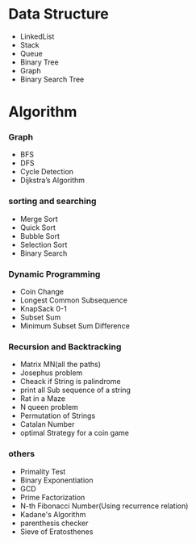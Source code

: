 # Data Structure
 - LinkedList
 - Stack
 - Queue
 - Binary Tree
 - Graph
 - Binary Search Tree


# Algorithm

### Graph
- BFS
- DFS
- Cycle Detection
- Dijkstra’s Algorithm
### sorting and searching
- Merge Sort
- Quick Sort
- Bubble Sort
- Selection Sort
- Binary Search
### Dynamic Programming
- Coin Change
- Longest Common Subsequence
- KnapSack 0-1
- Subset Sum
- Minimum Subset Sum Difference
### Recursion and Backtracking
- Matrix MN(all the paths)
- Josephus problem
- Cheack if String is palindrome
- print all Sub sequence of a string
- Rat in a Maze
- N queen problem
- Permutation of Strings
- Catalan Number
- optimal Strategy for a coin game
### others
- Primality Test
- Binary Exponentiation
- GCD
- Prime Factorization
- N-th Fibonacci Number(Using recurrence relation)
- Kadane's Algorithm
- parenthesis checker
- Sieve of Eratosthenes